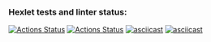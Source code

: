 ### Hexlet tests and linter status:
[![Actions Status](https://github.com/AndrewDragunskih/python-project-lvl1/workflows/hexlet-check/badge.svg)](https://github.com/AndrewDragunskih/python-project-lvl1/actions)
[![Actions Status](https://github.com/AndrewDragunskih/python-project-lvl1/workflows/Linter%20check/badge.svg)](https://github.com/AndrewDragunskih/python-project-lvl1/actions)
[![asciicast](https://asciinema.org/a/463687.svg)](https://asciinema.org/a/463687)
[![asciicast](https://asciinema.org/a/465720.svg)](https://asciinema.org/a/465720)
